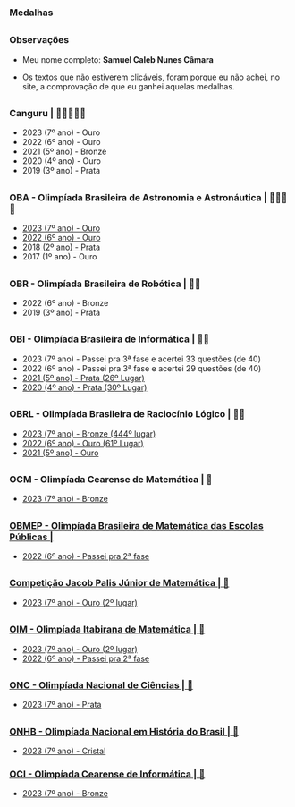 ### Medalhas

##

### Observações

- Meu nome completo: **Samuel Caleb Nunes Câmara**

- Os textos que não estiverem clicáveis, foram porque eu não achei, no site, a comprovação de que eu ganhei aquelas medalhas.

##

### Canguru | 🥇🥇🥇🥈🥉

- 2023 (7º ano) - Ouro
- 2022 (6º ano) - Ouro
- 2021 (5º ano) - Bronze
- 2020 (4º ano) - Ouro
- 2019 (3º ano) - Prata

##

### OBA - Olimpíada Brasileira de Astronomia e Astronáutica | 🥇🥇🥇🥈

- <a href="http://www.oba.org.br/site/index.php/zerouminforma.com.br/estudante-da-escola-do-sesi-de-dourados-recebe-medalha-de-ouro-na-olimpiada-brasileira-de-astronomia-e-astronautica/?p=conteudo&idcat=22&pag=conteudo&acao=mostra&idaluno=202155&olimp=oba&ed=2023">2023 (7º ano) - Ouro</a>
- <a href="http://www.oba.org.br/site/index.php/zerouminforma.com.br/estudante-da-escola-do-sesi-de-dourados-recebe-medalha-de-ouro-na-olimpiada-brasileira-de-astronomia-e-astronautica/?p=conteudo&idcat=22&pag=conteudo&acao=mostra&idaluno=174896&olimp=oba&ed=2022">2022 (6º ano) - Ouro
- <a href="http://www.oba.org.br/site/index.php?p=conteudo&idcat=22&pag=conteudo&acao=mostra&idaluno=50853&olimp=oba&ed=2018">2018 (2º ano) - Prata</a>
- 2017 (1º ano) - Ouro

##

### OBR - Olimpíada Brasileira de Robótica | 🥈🥉

- 2022 (6º ano) - Bronze
- 2019 (3º ano) - Prata

##

### OBI - Olimpíada Brasileira de Informática | 🥈🥈

- 2023 (7º ano) - Passei pra 3ª fase e acertei 33 questões (de 40)
- 2022 (6º ano) - Passei pra 3ª fase e acertei 29 questões (de 40)
- <a href="https://olimpiada.ic.unicamp.br/passadas/OBI2021/qmerito/ij/">2021 (5º ano) - Prata (26º Lugar)</a>
- <a href="https://olimpiada.ic.unicamp.br/passadas/OBI2020/qmerito/ij/">2020 (4º ano) - Prata (30º Lugar)</a>

##

### OBRL - Olimpíada Brasileira de Raciocínio Lógico | 🥇🥇

- <a href="https://www.obrl.com.br/file-download/MEDALHISTAS-2023.pdf">2023 (7º ano) - Bronze (444º lugar)
- <a href="https://www.obrl.com.br/file-download/Medalhistas-Alfa-OBRL2022.pdf">2022 (6º ano) - Ouro (61º Lugar)</a>
- <a href="https://www.obrl.com.br/site/arquivos/CERTIFICADOS_OBRL_2021_TETA.pdf">2021 (5º ano) - Ouro</a>

##

### OCM - Olimpíada Cearense de Matemática | 🥉

- <a href="https://ocm.mat.br/premiacao"> 2023 (7º ano) - Bronze

##

### OBMEP - Olimpíada Brasileira de Matemática das Escolas Públicas | 

- 2022 (6º ano) - Passei pra 2ª fase

##

### Competição Jacob Palis Júnior de Matemática | 🥇

- <a href="https://docs.google.com/spreadsheets/d/14I8HueKI4_WZgakNnjk-ALFsMC1GWB9P/edit?usp=sharing&ouid=101955050469121224692&rtpof=true&sd=true"> 2023 (7º ano) - Ouro (2º lugar)

##

### OIM - Olimpíada Itabirana de Matemática | 🥇

- <a href="https://www.olimpiadaitabirana.com.br/static/pdfs/resultado/Resultado-Final-OIM-2023-revisado.pdf"> 2023 (7º ano) - Ouro (2º lugar)
- 2022 (6º ano) - Passei pra 2ª fase

##

### ONC - Olimpíada Nacional de Ciências | 🥈
- <a href="https://certificados.onciencias.org/client/search?certs_item_id=67&q=Samuel+Caleb+Nunes+C%C3%A2mara&inep="> 2023 (7º ano) - Prata

##

### ONHB - Olimpíada Nacional em História do Brasil | 🏅
- 2023 (7º ano) - Cristal

### OCI - Olimpíada Cearense de Informática | 🥉
- 2023 (7º ano) - Bronze
